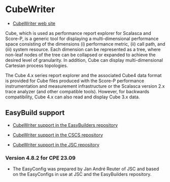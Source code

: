 CubeWriter
===

- [CubeWriter web site](https://www.scalasca.org/scalasca/software/cube-4.x/download.html)

Cube, which is used as performance report explorer for Scalasca and Score-P, is a generic tool for displaying a multi-dimensional performance space consisting of the dimensions (i) performance metric, (ii) call path, and (iii) system resource. Each dimension can be represented as a tree, where non-leaf nodes of the tree can be collapsed or expanded to achieve the desired level of granularity. In addition, Cube can display multi-dimensional Cartesian process topologies.

The Cube 4.x series report explorer and the associated Cube4 data format is provided for Cube files produced with the Score-P performance instrumentation and measurement infrastructure or the Scalasca version 2.x trace analyzer (and other compatible tools). However, for backwards compatibility, Cube 4.x can also read and display Cube 3.x data.


## EasyBuild support

-   [CubeWriter support in the EasyBuilders repository](https://github.com/easybuilders/easybuild-easyconfigs/tree/develop/easybuild/easyconfigs/c/CubeWriter)

-   [CubeWriter support in the CSCS repository](https://github.com/easybuilders/CSCS/tree/master/easybuild/easyconfigs/c/CubeW)

-   [CubeWriter support in the JSC repository](https://github.com/easybuilders/JSC/tree/2024/Golden_Repo/c/CubeWriter)


### Version 4.8.2 for CPE 23.09

-   The EasyConfig was prepared by Jan André Reuter of JSC and based on the EasyConfigs
    in use at JSC and the EasyBuilders repository.


